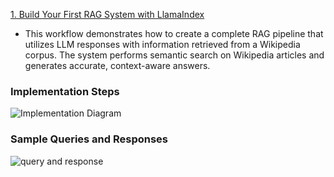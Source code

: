 

[1. Build Your First RAG System with LlamaIndex](https://github.com/AnkitaMungalpara/Production-Ready-RAG-with-LlamaIndex/blob/main/Build_Your_First_RAG_System_with_LlamaIndex.ipynb)

- This workflow demonstrates how to create a complete RAG pipeline that utilizes LLM responses with information retrieved from a Wikipedia corpus. The system performs semantic search on Wikipedia articles and generates accurate, context-aware answers.

### Implementation Steps

![Implementation Diagram](https://i.imgur.com/nEJmrzf.png)

### Sample Queries and Responses

![query and response](https://i.imgur.com/IoVB375.png)

